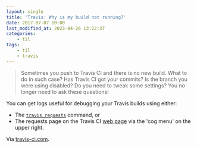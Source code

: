 ```yaml
---
layout: single
title: 'Travis: Why is my build not running?'
date: 2017-07-07 10:00
last_modified_at: 2023-04-26 13:22:37
categories:
    - til
tags:
    - til
    - travis
---
```


> Sometimes you push to Travis CI and there is no new build. What to do in such case? Has
> Travis CI got your commits? Is the branch you were using disabled? Do you need to tweak
> some settings? You no longer need to ask these questions!

You can get logs useful for debugging your Travis builds using either:

-   The [`travis requests`](https://github.com/travis-ci/travis.rb#requests) command, or
-   The requests page on the Travis CI [web page](https://travis-ci.com/) via the 'cog menu'
    on the upper right.

Via [travis-ci.com](https://blog.travis-ci.com/2014-05-12-why-is-my-build-not-running/).
